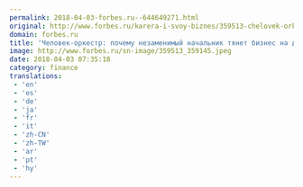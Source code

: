 ```yaml
---
permalink: 2018-04-03-forbes.ru--644649271.html
original: http://www.forbes.ru/karera-i-svoy-biznes/359513-chelovek-orkestr-pochemu-nezamenimyy-nachalnik-tyanet-biznes-na-dno
domain: forbes.ru
title: 'Человек-оркестр: почему незаменимый начальник тянет бизнес на дно'
image: http://www.forbes.ru/sn-image/359513_359145.jpeg
date: 2018-04-03 07:35:18
category: finance
translations: 
 - 'en'
 - 'es'
 - 'de'
 - 'ja'
 - 'fr'
 - 'it'
 - 'zh-CN'
 - 'zh-TW'
 - 'ar'
 - 'pt'
 - 'hy'
---
```


